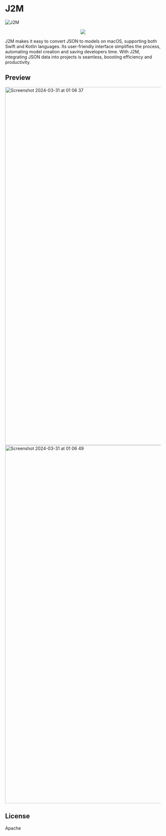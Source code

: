 # J2M
<p align="center">

![J2M](https://github.com/RavanSA/j2m/assets/58227337/06513afb-cb55-4d9a-9f04-7d480042eb1e)

</p>

<p align="center">

<a href="https://github.com/RavanSA/j2m/releases" alt="Version">
        <img src="https://img.shields.io/github/release/RavanSA/j2m.svg" />
        </a>
</p>

J2M makes it easy to convert JSON to models on macOS, supporting both Swift and Kotlin languages. Its user-friendly interface simplifies the process, automating model creation and saving developers time. With J2M, integrating JSON data into projects is seamless, boosting efficiency and productivity.

## Preview
<img width="1159" alt="Screenshot 2024-03-31 at 01 06 37" src="https://github.com/RavanSA/j2m/assets/58227337/492ae178-2747-4fa7-93de-0ba52274ba48">

<img width="1159" alt="Screenshot 2024-03-31 at 01 06 49" src="https://github.com/RavanSA/j2m/assets/58227337/e2adb6ca-88bf-4899-9910-a6e435b16495">


License
----
Apache
